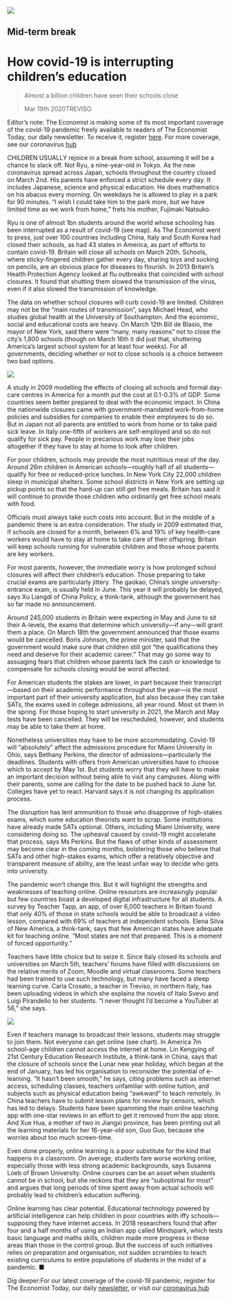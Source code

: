 ![](./images/20200321_IRD001.jpg)

## Mid-term break

# How covid-19 is interrupting children’s education

> Almost a billion children have seen their schools close

> Mar 19th 2020TREVISO

Editor’s note: The Economist is making some of its most important coverage of the covid-19 pandemic freely available to readers of The Economist Today, our daily newsletter. To receive it, register [here](https://www.economist.com//newslettersignup). For more coverage, see our coronavirus [hub](https://www.economist.com//coronavirus)

CHILDREN USUALLY rejoice in a break from school, assuming it will be a chance to slack off. Not Ryu, a nine-year-old in Tokyo. As the new coronavirus spread across Japan, schools throughout the country closed on March 2nd. His parents have enforced a strict schedule every day. It includes Japanese, science and physical education. He does mathematics on his abacus every morning. On weekdays he is allowed to play in a park for 90 minutes. “I wish I could take him to the park more, but we have limited time as we work from home,” frets his mother, Fujimaki Natsuko.

Ryu is one of almost 1bn students around the world whose schooling has been interrupted as a result of covid-19 (see map). As The Economist went to press, just over 100 countries including China, Italy and South Korea had closed their schools, as had 43 states in America, as part of efforts to contain covid-19. Britain will close all schools on March 20th. Schools, where sticky-fingered children gather every day, sharing toys and sucking on pencils, are an obvious place for diseases to flourish. In 2013 Britain’s Health Protection Agency looked at flu outbreaks that coincided with school closures. It found that shutting them slowed the transmission of the virus, even if it also slowed the transmission of knowledge.

The data on whether school closures will curb covid-19 are limited. Children may not be the “main routes of transmission”, says Michael Head, who studies global health at the University of Southampton. And the economic, social and educational costs are heavy. On March 12th Bill de Blasio, the mayor of New York, said there were “many, many reasons” not to close the city’s 1,800 schools (though on March 16th it did just that, shuttering America’s largest school system for at least four weeks). For all governments, deciding whether or not to close schools is a choice between two bad options.

![](./images/20200321_IRM908_0.png)

A study in 2009 modelling the effects of closing all schools and formal day-care centres in America for a month put the cost at 0.1-0.3% of GDP. Some countries seem better prepared to deal with the economic impact. In China the nationwide closures came with government-mandated work-from-home policies and subsidies for companies to enable their employees to do so. But in Japan not all parents are entitled to work from home or to take paid sick leave. In Italy one-fifth of workers are self-employed and so do not qualify for sick pay. People in precarious work may lose their jobs altogether if they have to stay at home to look after children.

For poor children, schools may provide the most nutritious meal of the day. Around 26m children in American schools—roughly half of all students—qualify for free or reduced-price lunches. In New York City 22,000 children sleep in municipal shelters. Some school districts in New York are setting up pickup points so that the hard-up can still get free meals. Britain has said it will continue to provide those children who ordinarily get free school meals with food.

Officials must always take such costs into account. But in the middle of a pandemic there is an extra consideration. The study in 2009 estimated that, if schools are closed for a month, between 6% and 19% of key health-care workers would have to stay at home to take care of their offspring. Britain will keep schools running for vulnerable children and those whose parents are key workers.

For most parents, however, the immediate worry is how prolonged school closures will affect their children’s education. Those preparing to take crucial exams are particularly jittery. The gaokao, China’s single university-entrance exam, is usually held in June. This year it will probably be delayed, says Xu Liangdi of China Policy, a think-tank, although the government has so far made no announcement.

Around 245,000 students in Britain were expecting in May and June to sit their A-levels, the exams that determine which university—if any—will grant them a place. On March 18th the government announced that those exams would be cancelled. Boris Johnson, the prime minister, said that the government would make sure that children still got “the qualifications they need and deserve for their academic career.” That may go some way to assuaging fears that children whose parents lack the cash or knowledge to compensate for schools closing would be worst affected.

For American students the stakes are lower, in part because their transcript—based on their academic performance throughout the year—is the most important part of their university application, but also because they can take SATs, the exams used in college admissions, all year round. Most sit them in the spring. For those hoping to start university in 2021, the March and May tests have been cancelled. They will be rescheduled, however, and students may be able to take them at home.

Nonetheless universities may have to be more accommodating. Covid-19 will “absolutely” affect the admissions procedure for Miami University in Ohio, says Bethany Perkins, the director of admissions—particularly the deadlines. Students with offers from American universities have to choose which to accept by May 1st. But students worry that they will have to make an important decision without being able to visit any campuses. Along with their parents, some are calling for the date to be pushed back to June 1st. Colleges have yet to react. Harvard says it is not changing its application process.

The disruption has lent ammunition to those who disapprove of high-stakes exams, which some education theorists want to scrap. Some institutions have already made SATs optional. Others, including Miami University, were considering doing so. The upheaval caused by covid-19 might accelerate that process, says Ms Perkins. But the flaws of other kinds of assessment may become clear in the coming months, bolstering those who believe that SATs and other high-stakes exams, which offer a relatively objective and transparent measure of ability, are the least unfair way to decide who gets into university.

The pandemic won’t change this. But it will highlight the strengths and weaknesses of teaching online. Online resources are increasingly popular but few countries boast a developed digital infrastructure for all students. A survey by Teacher Tapp, an app, of over 6,000 teachers in Britain found that only 40% of those in state schools would be able to broadcast a video lesson, compared with 69% of teachers at independent schools. Elena Silva of New America, a think-tank, says that few American states have adequate kit for teaching online. “Most states are not that prepared. This is a moment of forced opportunity.”

Teachers have little choice but to seize it. Since Italy closed its schools and universities on March 5th, teachers’ forums have filled with discussions on the relative merits of Zoom, Moodle and virtual classrooms. Some teachers had been trained to use such technology, but many have faced a steep learning curve. Carla Crosato, a teacher in Treviso, in northern Italy, has been uploading videos in which she explains the novels of Italo Svevo and Luigi Pirandello to her students. “I never thought I’d become a YouTuber at 56,” she says.

![](./images/20200321_IRC752.png)

Even if teachers manage to broadcast their lessons, students may struggle to join them. Not everyone can get online (see chart). In America 7m school-age children cannot access the internet at home. Lin Kengying of 21st Century Education Research Institute, a think-tank in China, says that the closure of schools since the Lunar new year holiday, which began at the end of January, has led his organisation to reconsider the potential of e-learning. “It hasn’t been smooth,” he says, citing problems such as internet access, scheduling classes, teachers unfamiliar with online tuition, and subjects such as physical education being “awkward” to teach remotely. In China teachers have to submit lesson plans for review by censors, which has led to delays. Students have been spamming the main online teaching app with one-star reviews in an effort to get it removed from the app store. And Xue Hua, a mother of two in Jiangxi province, has been printing out all the learning materials for her 16-year-old son, Guo Guo, because she worries about too much screen-time.

Even done properly, online learning is a poor substitute for the kind that happens in a classroom. On average, students fare worse working online, especially those with less strong academic backgrounds, says Susanna Loeb of Brown University. Online courses can be an asset when students cannot be in school, but she reckons that they are “suboptimal for most” and argues that long periods of time spent away from actual schools will probably lead to children’s education suffering.

Online learning has clear potential. Educational technology powered by artificial intelligence can help children in poor countries with iffy schools—supposing they have internet access. In 2018 researchers found that after four and a half months of using an Indian app called Mindspark, which tests basic language and maths skills, children made more progress in these areas than those in the control group. But the success of such initiatives relies on preparation and organisation, not sudden scrambles to teach existing curriculums to entire populations of students in the midst of a pandemic. ■

Dig deeper:For our latest coverage of the covid-19 pandemic, register for The Economist Today, our daily [newsletter](https://www.economist.com//newslettersignup), or visit our [coronavirus hub](https://www.economist.com//coronavirus)